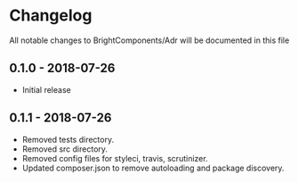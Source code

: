 # Changelog

All notable changes to BrightComponents/Adr will be documented in this file

## 0.1.0 - 2018-07-26

- Initial release

## 0.1.1 - 2018-07-26

- Removed tests directory.
- Removed src directory.
- Removed config files for styleci, travis, scrutinizer.
- Updated composer.json to remove autoloading and package discovery.
